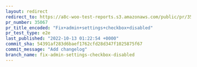 ```yaml
---
layout: redirect
redirect_to: https://a8c-woo-test-reports.s3.amazonaws.com/public/pr/35067/e2e/index.html
pr_number: 35067
pr_title_encoded: "Fix+admin+settings+checkbox+disabled"
pr_test_type: e2e
last_published: "2022-10-13 01:22:54 +0000"
commit_sha: 54391af283d6baef1762cfd28d347f1025875f67
commit_message: "Add changelog"
branch_name: fix-admin-settings-checkbox-disabled
---
```

